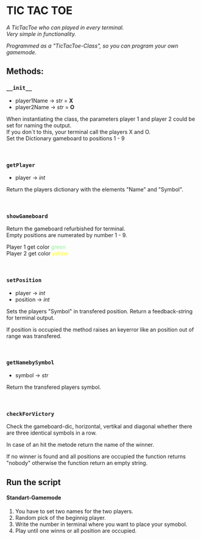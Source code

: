 # TIC TAC TOE

*A TicTacToe who can played in every terminal.<br>Very simple in functionality.*

*Programmed as a "TicTacToe-Class", so you can program your own gamemode.*

## Methods:

### ```__init__``` 

- player1Name -> *str* = **X**
- player2Name -> *str* = **O**

When instantiating the class, the parameters player 1 and player 2 could be set for naming the output. <br>
If you don´t to this, your terminal call the players X 
and O.<br>
Set the Dictionary gameboard to positions 1 - 9

<br>

### ```getPlayer```

- player -> *int*

Return the players dictionary with the elements "Name" and "Symbol".

<br>

### ```showGameboard```

Return the gameboard refurbished for terminal.<br>
Empty positions are numerated by number 1 - 9.

Player 1 get color <span style="color:lightgreen">green</span><br>
Player 2 get color <span style="color:yellow">yellow</span><br>

<br>

### ```setPosition```

- player -> *int*
- position -> *int*

Sets the players "Symbol" in transfered position.
Return a feedback-*str*ing for terminal output.

If position is occupied the method raises an keyerror like an position out of range was transfered.

<br>

### ```getNamebySymbol```

- symbol -> *str*

Return the transfered players symbol.

<br>

### ```checkForVictory```

Check the gameboard-dic, horizontal, vertikal and diagonal whether there are three identical symbols in a row.

In case of an hit the metode return the name of the winner.

If no winner is found and all positions are occupied the function returns "nobody" otherwise the function return an empty string.

## Run the script

#### Standart-Gamemode

1. You have to set two names for the two players.
2. Random pick of the beginnig player.
3. Write the number in terminal where you want to place your symobol.
4. Play until one winns or all position are occupied.

